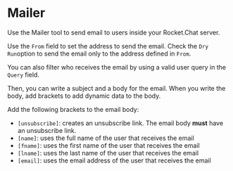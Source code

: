 # Mailer

Use the Mailer tool to send email to users inside your Rocket.Chat server.

Use the `From` field to set the address to send the email. Check the `Dry Run`option to send the email only to the address defined in `From`.

You can also filter who receives the email by using a valid user query in the `Query` field.

Then, you can write a subject and a body for the email. When you write the body, add brackets to add dynamic data to the body.

Add the following brackets to the email body:

* `[unsubscribe]`: creates an unsubscribe link. The email body **must** have an unsubscribe link.
* `[name]`: uses the full name of the user that receives the email
* `[fname]`: uses the first name of the user that receives the email
* `[lname]`: uses the last name of the user that receives the email
* `[email]`: uses the email address of the user that receives the email

